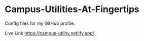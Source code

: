 # Campus-Utilities-At-Fingertips
Config files for my GitHub profile.


Live Link  https://campus-utility.netlify.app/
